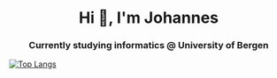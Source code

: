 <h1 align="center">Hi 👋, I'm Johannes</h1>
<h3 align="center">Currently studying informatics @ University of Bergen</h3>


[![Top Langs](https://github-readme-stats.vercel.app/api/top-langs/?username=JohannesHelleve&layout=compact&theme=vision-friendly-dark)](https://github.com/anuraghazra/github-readme-stats)


